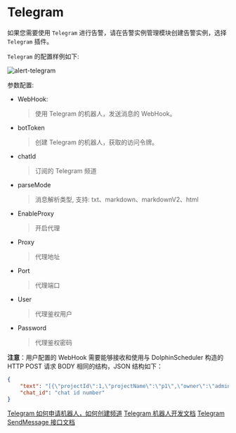 # Telegram

如果您需要使用 `Telegram` 进行告警，请在告警实例管理模块创建告警实例，选择 `Telegram` 插件。

`Telegram` 的配置样例如下:

![alert-telegram](/img/new_ui/dev/alert/alert_telegram.png)

参数配置:
* WebHook:
  > 使用 Telegram 的机器人，发送消息的 WebHook。
* botToken
  > 创建 Telegram 的机器人，获取的访问令牌。
* chatId
  > 订阅的 Telegram 频道
* parseMode
  > 消息解析类型, 支持: txt、markdown、markdownV2、html
* EnableProxy
  > 开启代理
* Proxy
  > 代理地址
* Port
  > 代理端口
* User
  > 代理鉴权用户
* Password
  > 代理鉴权密码

**注意**：用户配置的 WebHook 需要能够接收和使用与 DolphinScheduler 构造的 HTTP POST 请求 BODY 相同的结构，JSON 结构如下：

```json
{
    "text": "[{\"projectId\":1,\"projectName\":\"p1\",\"owner\":\"admin\",\"processId\":35,\"processDefinitionCode\":4928367293568,\"processName\":\"s11-3-20220324084708668\",\"taskCode\":4928359068928,\"taskName\":\"s1\",\"taskType\":\"SHELL\",\"taskState\":\"FAILURE\",\"taskStartTime\":\"2022-03-24 08:47:08\",\"taskEndTime\":\"2022-03-24 08:47:09\",\"taskHost\":\"192.168.1.103:1234\",\"logPath\":\"\"}]",
    "chat_id": "chat id number"
}
```

[Telegram 如何申请机器人，如何创建频道](https://core.telegram.org/bots)
[Telegram 机器人开发文档](https://core.telegram.org/bots/api) 
[Telegram SendMessage 接口文档](https://core.telegram.org/bots/api#sendmessage)

